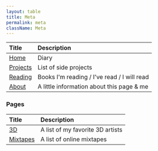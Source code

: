 ```yaml
---
layout: table
title: Meta
permalink: meta
className: Meta
---
```


| Title | Description|
|:-------|:-------|
|[Home](/)|Diary|
|[Projects](/projects)|List of side projects|
|[Reading](/reading)|Books I'm reading / I've read / I will read|
|[About](/about)|A little information about this page & me|

### Pages 

| Title | Description|
|:-------|:-------|
|[3D](/3D)|A list of my favorite 3D artists|
|[Mixtapes](/mixtapes)|A list of online mixtapes|


